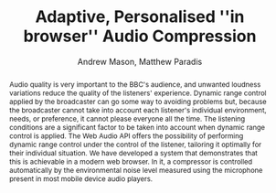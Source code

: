 --- 
  title: "Adaptive, Personalised ''in browser'' Audio Compression" 
  abstract: "Audio quality is very important to the BBC's audience, and unwanted loudness variations reduce the quality of the listeners' experience. Dynamic range control applied by the broadcaster can go some way to avoiding problems but, because the broadcaster cannot take into account each listener's individual environment, needs, or preference, it cannot please everyone all the time. The listening conditions are a significant factor to be taken into account when dynamic range control is applied. The Web Audio API offers the possibility of performing dynamic range control under the control of the listener, tailoring it optimally for their individual situation. We have developed a system that demonstrates that this is achievable in a modern web browser. In it, a compressor is controlled automatically by the environmental noise level measured using the microphone present in most mobile device audio players." 
  address: "Paris" 
  author: "Andrew Mason, Matthew Paradis" 
  booktitle: "Proceedings of the International Web Audio Conference" 
  editor: "Samuel Goldszmidt, Norbert Schnell, Victor Saiz, Benjamin Matuszewski" 
  month: "Proceedings of the International Web Audio Conference"
  pages: "12--15" 
  publisher: "IRCAM" 
  series: "WAC '15"
  type: "Poster"  
  year: "2015" 
  id: "2015_EA_25" 
  tags: year2015
  media: none 
  pdflink: /_data/papers/pdf/2015/2015_25.pdf
  ISSN: 2663-5844
---
